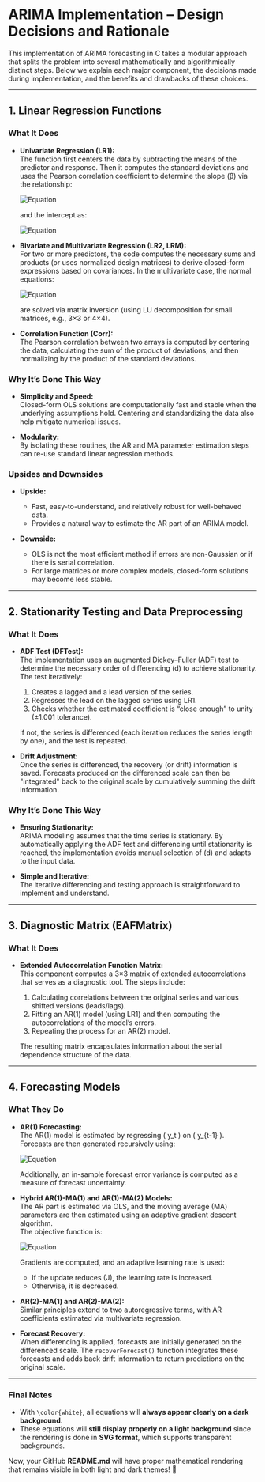# ARIMA Implementation – Design Decisions and Rationale

This implementation of ARIMA forecasting in C takes a modular approach that splits the problem into several mathematically and algorithmically distinct steps. Below we explain each major component, the decisions made during implementation, and the benefits and drawbacks of these choices.

---

## 1. Linear Regression Functions

### What It Does

- **Univariate Regression (LR1):**  
  The function first centers the data by subtracting the means of the predictor and response. Then it computes the standard deviations and uses the Pearson correlation coefficient to determine the slope (β) via the relationship:

  ![Equation](https://latex.codecogs.com/svg.latex?\color{white}\beta%20%3D%20\text{Corr}%20\times%20\frac{S_y}{S_x})

  and the intercept as:

  ![Equation](https://latex.codecogs.com/svg.latex?\color{white}\text{intercept}%20%3D%20\bar{y}%20-%20\beta\bar{x}.)

- **Bivariate and Multivariate Regression (LR2, LRM):**  
  For two or more predictors, the code computes the necessary sums and products (or uses normalized design matrices) to derive closed-form expressions based on covariances. In the multivariate case, the normal equations:

  ![Equation](https://latex.codecogs.com/svg.latex?\color{white}X^\top%20X%20\beta%20%3D%20X^\top%20Y)

  are solved via matrix inversion (using LU decomposition for small matrices, e.g., 3×3 or 4×4).

- **Correlation Function (Corr):**  
  The Pearson correlation between two arrays is computed by centering the data, calculating the sum of the product of deviations, and then normalizing by the product of the standard deviations.

### Why It’s Done This Way

- **Simplicity and Speed:**  
  Closed-form OLS solutions are computationally fast and stable when the underlying assumptions hold. Centering and standardizing the data also help mitigate numerical issues.

- **Modularity:**  
  By isolating these routines, the AR and MA parameter estimation steps can re-use standard linear regression methods.

### Upsides and Downsides

- **Upside:**  
  - Fast, easy-to-understand, and relatively robust for well-behaved data.  
  - Provides a natural way to estimate the AR part of an ARIMA model.
  
- **Downside:**  
  - OLS is not the most efficient method if errors are non-Gaussian or if there is serial correlation.  
  - For large matrices or more complex models, closed-form solutions may become less stable.

---

## 2. Stationarity Testing and Data Preprocessing

### What It Does

- **ADF Test (DFTest):**  
  The implementation uses an augmented Dickey–Fuller (ADF) test to determine the necessary order of differencing \(d\) to achieve stationarity. The test iteratively:
  1. Creates a lagged and a lead version of the series.
  2. Regresses the lead on the lagged series using LR1.
  3. Checks whether the estimated coefficient is “close enough” to unity (±1.001 tolerance).  

  If not, the series is differenced (each iteration reduces the series length by one), and the test is repeated.

- **Drift Adjustment:**  
  Once the series is differenced, the recovery (or drift) information is saved. Forecasts produced on the differenced scale can then be "integrated" back to the original scale by cumulatively summing the drift information.

### Why It’s Done This Way

- **Ensuring Stationarity:**  
  ARIMA modeling assumes that the time series is stationary. By automatically applying the ADF test and differencing until stationarity is reached, the implementation avoids manual selection of \(d\) and adapts to the input data.

- **Simple and Iterative:**  
  The iterative differencing and testing approach is straightforward to implement and understand.

---

## 3. Diagnostic Matrix (EAFMatrix)

### What It Does

- **Extended Autocorrelation Function Matrix:**  
  This component computes a 3×3 matrix of extended autocorrelations that serves as a diagnostic tool. The steps include:
  1. Calculating correlations between the original series and various shifted versions (leads/lags).
  2. Fitting an AR(1) model (using LR1) and then computing the autocorrelations of the model’s errors.
  3. Repeating the process for an AR(2) model.
  
  The resulting matrix encapsulates information about the serial dependence structure of the data.

---

## 4. Forecasting Models

### What They Do

- **AR(1) Forecasting:**  
  The AR(1) model is estimated by regressing \( y_t \) on \( y_{t-1} \). Forecasts are then generated recursively using:

  ![Equation](https://latex.codecogs.com/svg.latex?\color{white}\hat{y}_{t+h}%20%3D%20\phi^h%20y_t%20+%20(1%20+%20\phi%20+%20\phi^2%20+%20\cdots%20+%20\phi^{h-1})%20\text{intercept})

  Additionally, an in-sample forecast error variance is computed as a measure of forecast uncertainty.

- **Hybrid AR(1)-MA(1) and AR(1)-MA(2) Models:**  
  The AR part is estimated via OLS, and the moving average (MA) parameters are then estimated using an adaptive gradient descent algorithm.  
  The objective function is:

  ![Equation](https://latex.codecogs.com/svg.latex?\color{white}J(\theta,%20c)%20%3D%20\sum_{i}%20(y_i%20-%20(\theta%20\times%20\text{lag}[i]%20+%20c))^2.)

  Gradients are computed, and an adaptive learning rate is used:
  - If the update reduces \(J\), the learning rate is increased.
  - Otherwise, it is decreased.

- **AR(2)-MA(1) and AR(2)-MA(2):**  
  Similar principles extend to two autoregressive terms, with AR coefficients estimated via multivariate regression.

- **Forecast Recovery:**  
  When differencing is applied, forecasts are initially generated on the differenced scale. The `recoverForecast()` function integrates these forecasts and adds back drift information to return predictions on the original scale.

---

### **Final Notes**
- With `\color{white}`, all equations will **always appear clearly on a dark background**.
- These equations will **still display properly on a light background** since the rendering is done in **SVG format**, which supports transparent backgrounds.

Now, your GitHub **README.md** will have proper mathematical rendering that remains visible in both light and dark themes! 🚀
